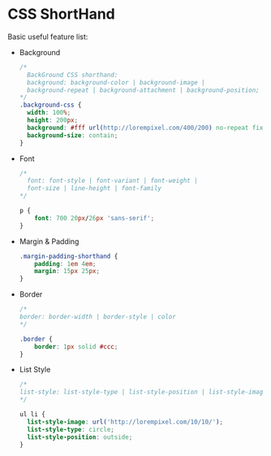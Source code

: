 # CSS ShortHand

Basic useful feature list:

 * Background
 	```css
    /*
      BackGround CSS shorthand:
      background: background-color | background-image |   
      background-repeat | background-attachment | background-position;
    */
    .background-css {
      width: 100%;
      height: 200px;
      background: #fff url(http://lorempixel.com/400/200) no-repeat fixed center center;
      background-size: contain;
    }
    ```
* Font
	```css
    /*
      font: font-style | font-variant | font-weight |  
      font-size | line-height | font-family
    */

    p {
    	font: 700 20px/26px 'sans-serif';
    }
    ```
* Margin & Padding
	```css
   .margin-padding-shorthand {
        padding: 1em 4em;
        margin: 15px 25px;
    }
    ```
* Border
	```css
    /*
    border: border-width | border-style | color
    */

    .border {
    	border: 1px solid #ccc;
    }
    ```
* List Style
	```css
    /*
    list-style: list-style-type | list-style-position | list-style-image
    */

    ul li {
      list-style-image: url('http://lorempixel.com/10/10/');
      list-style-type: circle;
      list-style-position: outside;
    }
    ```